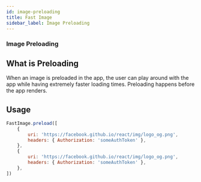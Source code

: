 ```yaml
---
id: image-preloading
title: Fast Image
sidebar_label: Image Preloading
---
```


### Image Preloading

## What is Preloading
When an image is preloaded in the app, the user can play around with the app while having extremely faster loading times. Preloading happens before the app renders.


## Usage
```jsx
FastImage.preload([
    {
        uri: 'https://facebook.github.io/react/img/logo_og.png',
        headers: { Authorization: 'someAuthToken' },
    },
    {
        uri: 'https://facebook.github.io/react/img/logo_og.png',
        headers: { Authorization: 'someAuthToken' },
    },
])
```